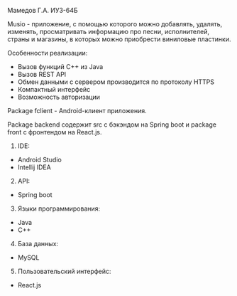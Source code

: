 Мамедов Г.А. ИУ3-64Б

Musio - приложение, с помощью которого можно добавлять, удалять, изменять, просматривать информацию про песни, 
исполнителей, страны и магазины, в которых можно приобрести виниловые пластинки.

Особенности реализации:
- Вызов функций C++ из Java
- Вызов REST API
- Обмен данными с сервером производится по протоколу HTTPS
- Компактный интерфейс
- Возможность авторизации

Package fclient - Android-клиент приложения.

Package backend содержит src с бэкэндом на Spring boot и package front с фронтендом на React.js.

1. IDE:
- Android Studio
- Intellij IDEA
2. API:
- Spring boot
3. Языки программирования:
- Java
- С++
4. База данных:
- MySQL
5. Пользовательский интерфейс:
- React.js
